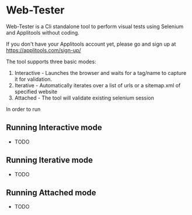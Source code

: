 # Web-Tester
Web-Tester is a Cli standalone tool to perform visual tests using Selenium and Applitools without coding.

If you don't have your Applitools account yet, please go and sign up at https://applitools.com/sign-up/

The tool supports three basic modes:

1. Interactive - Launches the browser and waits for a tag/name to capture it for validation.
2. Iterative - Automatically iterates over a list of urls or a sitemap.xml of specified website
3. Attached - The tool will validate existing selenium session

In order to run

## Running Interactive mode

- TODO

## Running Iterative mode

- TODO

## Running Attached mode
- TODO
